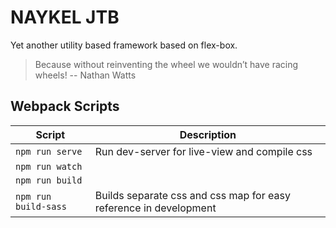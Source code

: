 # NAYKEL JTB

Yet another utility based framework based on flex-box.

> Because without reinventing the wheel we wouldn’t have racing wheels!
> -- Nathan Watts



## Webpack Scripts

| Script               | Description                                                       |
| -------------------- | ----------------------------------------------------------------- |
| `npm run serve`      | Run dev-server for live-view and compile css                      |
| `npm run watch`      |                                                                   |
| `npm run build`      |                                                                   |
| `npm run build-sass` | Builds separate css and css map for easy reference in development |
